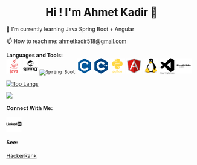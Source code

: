 <h1 align="center"> Hi ! I'm Ahmet Kadir 👋 </h1>

🌱 I’m currently learning Java Spring Boot + Angular

📫 How to reach me: ahmetkadir518@gmail.com

**Languages and Tools:**  
<code><img src="https://raw.githubusercontent.com/devicons/devicon/master/icons/java/java-plain-wordmark.svg" alt="java" width="40" height="40"/></code>
<code><img src="https://raw.githubusercontent.com/devicons/devicon/master/icons/spring/spring-plain-wordmark.svg" alt="java-spring" width="40" height="40"/></code>
<code><img src="https://miro.medium.com/v2/resize:fit:512/1*k73wp-nDid53eeQ0RDGvdw.png" alt="Spring Boot" width="40" height="40"/></code>
<code><img src="https://raw.githubusercontent.com/devicons/devicon/master/icons/c/c-plain.svg" alt="c" width="40" height="40"/></code>
<code><img src="https://raw.githubusercontent.com/devicons/devicon/master/icons/cplusplus/cplusplus-plain.svg" alt="cpp" width="40" height="40"/></code>
<code><img src="https://raw.githubusercontent.com/devicons/devicon/master/icons/python/python-plain-wordmark.svg" alt="Python" width="40" height="40"/></code>
<code><img src="https://raw.githubusercontent.com/devicons/devicon/master/icons/angularjs/angularjs-original.svg" alt="Angular" width="40" height="40"/></code>
<code><img src="https://raw.githubusercontent.com/devicons/devicon/master/icons/linux/linux-original.svg" alt="linux" width="40" height="40"/></code>
<code><img src="https://raw.githubusercontent.com/devicons/devicon/master/icons/vscode/vscode-plain-wordmark.svg" alt="vscode" width="40" height="40"/></code>
<code><img src="https://raw.githubusercontent.com/devicons/devicon/master/icons/intellij/intellij-plain-wordmark.svg" alt="intellij" width="40" height="40"/></code>



[![Top Langs](https://github-readme-stats.vercel.app/api/top-langs/?username=AhmetKadir&layout=compact&hide=html,css,Javascript)](https://github.com/anuraghazra/github-readme-stats)
<!---
![Github stats](https://github-readme-stats.vercel.app/api?username=AhmetKadir&hide=prs,issues&theme=yeblu&show_icons=true&count_private=true)

[![GitHub Streak](https://github-readme-streak-stats.herokuapp.com?user=AhmetKadir&theme=monokai&date_format=j%20M%5B%20Y%5D)](https://git.io/streak-stats)-->

![](http://github-profile-summary-cards.vercel.app/api/cards/profile-details?username=AhmetKadir&theme=nord_bright) 

<!---
![](https://activity-graph.herokuapp.com/graph?username=AhmetKadir&theme=react-dark&area=true)-
<p align="left"> <a href="https://github.com/ryo-ma/github-profile-trophy"><img src="https://github-profile-trophy.vercel.app/?username=AhmetKadir" alt="AhmetKadir" /></a> </p> -->

**Connect With Me:**

<a href="https://www.linkedin.com/in/ahmet-kadir-aksu/" target="blank"><img align="center" src="https://raw.githubusercontent.com/devicons/devicon/master/icons/linkedin/linkedin-plain-wordmark.svg" alt="Ahmet-Kadir" height="40" width="40" /></a>

<h4 > See: </h4>

<a href="https://www.hackerrank.com/ahmetkadir518" target="blank">HackerRank</a>

<!-- ![](https://komarev.com/ghpvc/?username=AhmetKadir) -->


<!--
**AhmetKadir/AhmetKadir** is a ✨ _special_ ✨ repository because its `README.md` (this file) appears on your GitHub profile.

Here are some ideas to get you started:

- 🔭 I’m currently working on ...
- 🌱 I’m currently learning ...
- 👯 I’m looking to collaborate on ...
- 🤔 I’m looking for help with ...
- 💬 Ask me about ...
- 📫 How to reach me: ...
- 😄 Pronouns: ...
- ⚡ Fun fact: ...
-->
